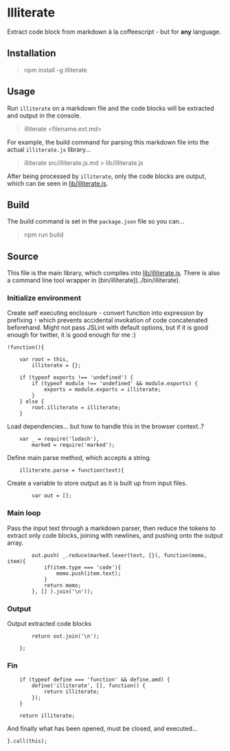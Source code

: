 # Illiterate

Extract code block from markdown à la coffeescript - but for **any** language.

## Installation

> npm install -g illiterate

## Usage

Run `illiterate` on a markdown file and the code blocks will be extracted and output in the console.

> illiterate <filename.ext.md>

For example, the build command for parsing this markdown file into the actual `illiterate.js` library...

> illiterate src/illiterate.js.md > lib/illiterate.js

After being processed by `illiterate`, only the code blocks are output, which can be seen in [lib/illiterate.js](../lib/illiterate.js).

## Build

The build command is set in the `package.json` file so you can...

> npm run build

## Source

This file is the main library, which compiles into [lib/illiterate.js](../lib/illiterate.js). There is also a command line tool wrapper in (bin/illiterate](../bin/illiterate).

### Initialize environment

Create self executing enclosure - convert function into expression by prefixing `!` which prevents accidental invokation of code concatenated beforehand. Might not pass JSLint with default options, but if it is good enough for twitter, it is good enough for me :)

	!function(){

		var root = this,
			illiterate = {};

		if (typeof exports !== 'undefined') {
			if (typeof module !== 'undefined' && module.exports) {
				exports = module.exports = illiterate;
			}
		} else {
			root.illiterate = illiterate;
		}

Load dependencies... but how to handle this in the browser context..?

		var _ = require('lodash'),
			marked = require('marked');

Define main parse method, which accepts a string.

		illiterate.parse = function(text){

Create a variable to store output as it is built up from input files.

			var out = [];

### Main loop

Pass the input text through a markdown parser, then reduce the tokens to extract only code blocks, joining with newlines, and pushing onto the output array.

			out.push( _.reduce(marked.lexer(text, {}), function(memo, item){
				if(item.type === 'code'){
					memo.push(item.text);
				}
				return memo;
			}, [] ).join('\n'));

### Output

Output extracted code blocks

			return out.join('\n');

		};


### Fin

		if (typeof define === 'function' && define.amd) {
			define('illiterate', [], function() {
				return illiterate;
			});
		}

		return illiterate;

And finally what has been opened, must be closed, and executed...

	}.call(this);
